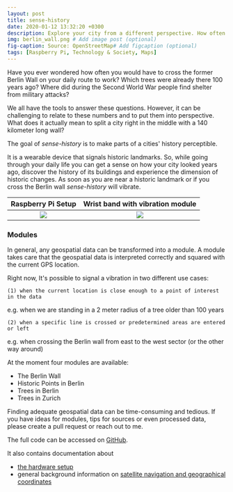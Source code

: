 ```yaml
---
layout: post
title: sense-history 
date: 2020-01-12 13:32:20 +0300
description: Explore your city from a different perspective. How often do you cross the former Berlin Wall on your way to work? How many trees older than 100 years do you pass? 
img: berlin_wall.png # Add image post (optional)
fig-caption: Source: OpenStreetMap# Add figcaption (optional)
tags: [Raspberry Pi, Technology & Society, Maps]
---
```




Have you ever wondered how often you would have to cross the former Berlin Wall on your daily route to work? Which trees were already there 100 years ago? Where did during the Second World War people find shelter from military attacks? 

We all have the tools to answer these questions. However, it can be challenging to relate to these numbers and to put them into perspective. What does it actually mean to split a city right in the middle with a 140 kilometer long wall?

The goal of *sense-history* is to make parts of a cities' history perceptible.

It is a wearable device that signals historic landmarks. So, while going through your daily life you can get a sense on how your city looked years ago, discover the history of its buildings and experience the dimension of historic changes.
As soon as you are near a historic landmark or if you cross the Berlin wall *sense-history* will vibrate.

Raspberry Pi Setup | Wrist band with vibration module 
:-------------------------:|:-------------------------:
 ![]({{site.baseurl}}/assets/img/full_setup.jpg) | ![]({{site.baseurl}}/assets/img/wearable.jpg) 


### Modules

In general, any geospatial data can be transformed into a module.
A module takes care that the geospatial data is interpreted correctly and squared with the current GPS location. 

Right now, It's possible to signal a vibration in two different use cases:


	(1) when the current location is close enough to a point of interest in the data
  e.g. when we are standing in a 2 meter radius of a tree older than 100 years

	(2) when a specific line is crossed or predetermined areas are entered or left
  e.g. when crossing the Berlin wall from east to the west sector (or the other way around)


At the moment four modules are available:

- The Berlin Wall
- Historic Points in Berlin
- Trees in Berlin
- Trees in Zurich



Finding adequate geospatial data can be time-consuming and tedious. If you have ideas for modules, tips for sources or even processed data, please create a pull request or reach out to me.



The full code can be accessed on [GitHub](https://github.com/Tilana/sense-history).

It also contains documentation about

- [the hardware setup](https://github.com/Tilana/sense-history/blob/master/docs/HardwareSetup.md)
- general background information on [satellite navigation and geographical coordinates](https://github.com/Tilana/sense-history/blob/master/docs/GPS.md)

